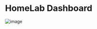 # HomeLab Dashboard 

![image](https://user-images.githubusercontent.com/24532787/93000579-f3ecd600-f4ee-11ea-98f9-bada21b0d8d8.png)
